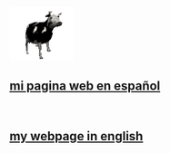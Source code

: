 <img src="b.gif">
<a href="https://poxut.github.io"><h2>mi pagina web en español</h2></a>
<br>
<a href="https://poxut.github.io/en"><h2>my webpage in english</h2></a>